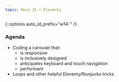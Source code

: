 ```yaml
---
topic: More JS + Eleventy
---
```


{::options auto_id_prefix="w14-" /}
### Agenda

- Coding a carousel that:
  - is responsive
  - is inclusively designed
  - anticipates keyboard and touch navigation
  - performant
- Loops and other helpful Eleventy/Nunjucks tricks

